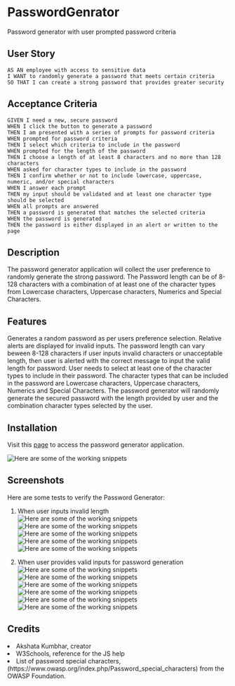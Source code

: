 
# PasswordGenrator
Password generator with user prompted password criteria

## User Story

```
AS AN employee with access to sensitive data
I WANT to randomly generate a password that meets certain criteria
SO THAT I can create a strong password that provides greater security
```

## Acceptance Criteria

```
GIVEN I need a new, secure password
WHEN I click the button to generate a password
THEN I am presented with a series of prompts for password criteria
WHEN prompted for password criteria
THEN I select which criteria to include in the password
WHEN prompted for the length of the password
THEN I choose a length of at least 8 characters and no more than 128 characters
WHEN asked for character types to include in the password
THEN I confirm whether or not to include lowercase, uppercase, numeric, and/or special characters
WHEN I answer each prompt
THEN my input should be validated and at least one character type should be selected
WHEN all prompts are answered
THEN a password is generated that matches the selected criteria
WHEN the password is generated
THEN the password is either displayed in an alert or written to the page
```


## Description

The password generator application will collect the user preference to randomly generate the strong password.
The Password length can be of 8-128 characters with a combination of at least one of the character types from Lowercase characters, Uppercase characters, Numerics and Special Characters.


## Features

Generates a random password as per users preference selection. Relative alerts are displayed for invalid inputs.
The password length can vary beween 8-128 characters if user inputs invalid characters or unacceptable length, then user is alerted with the correct message to input the valid length for password.
User needs to select at least one of the character types to include in their password. The character types that can be included in the password are Lowercase characters, Uppercase characters, Numerics and Special Characters.
The password generator will randomly generate the secured password with the length provided by user and the combination character types selected by the user.

## Installation

Visit this <a href="https://akshu3011.github.io/PasswordGenrator/"> page</a> to access the password generator application.

![Here are some of the working snippets](./Assets/Screenshots/PasswordGenerator%2001.png)

## Screenshots 
Here are some tests to verify the Password Generator:

1. When user inputs invalid length
![Here are some of the working snippets](./Assets/Screenshots/PasswordGenerator%2003.png)
![Here are some of the working snippets](./Assets/Screenshots/PasswordGenerator%2004.png)
![Here are some of the working snippets](./Assets/Screenshots/PasswordGenerator%2005.png)
![Here are some of the working snippets](./Assets/Screenshots/PasswordGenerator%2006.png)
![Here are some of the working snippets](./Assets/Screenshots/PasswordGenerator%2007.png)

2. When user provides valid inputs for password generation
![Here are some of the working snippets](./Assets/Screenshots/PasswordGenerator%2008.png)
![Here are some of the working snippets](./Assets/Screenshots/PasswordGenerator%2009.png)
![Here are some of the working snippets](./Assets/Screenshots/PasswordGenerator%2010.png)
![Here are some of the working snippets](./Assets/Screenshots/PasswordGenerator%2011.png)
![Here are some of the working snippets](./Assets/Screenshots/PasswordGenerator%2012.png)
![Here are some of the working snippets](./Assets/Screenshots/PasswordGenerator%2013.png)

## Credits
<li>Akshata Kumbhar, creator</li>
<li>W3Schools, reference for the JS help</li>
<li>List of password special characters, (https://www.owasp.org/index.php/Password_special_characters) from the OWASP Foundation. </li>
